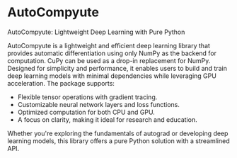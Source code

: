 # AutoCompyute

AutoCompyute: Lightweight Deep Learning with Pure Python

AutoCompyute is a lightweight and efficient deep learning library that provides automatic differentiation using only NumPy as the backend for computation. CuPy can be used as a drop-in replacement for NumPy. Designed for simplicity and performance, it enables users to build and train deep learning models with minimal dependencies while leveraging GPU acceleration. The package supports:

- Flexible tensor operations with gradient tracing.
- Customizable neural network layers and loss functions.
- Optimized computation for both CPU and GPU.
- A focus on clarity, making it ideal for research and education.

Whether you're exploring the fundamentals of autograd or developing deep learning models, this library offers a pure Python solution with a streamlined API.